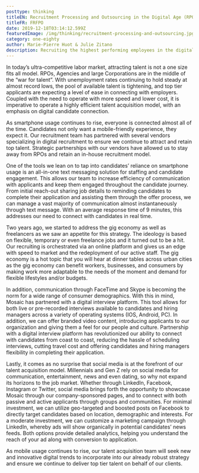 ```yaml
---
posttype: thinking
titleEN: Recruitment Processing and Outsourcing in the Digital Age (RPO)
titleFR: FRFPO
date: 2019-12-18T03:14:12.599Z
featuredImage: /img/thinking/recruitment-processing-and-outsourcing.jpg
category: one-eighty
author: Marie-Pierre Huot & Julie Zitano
description: Recruiting the highest performing employees in the digital age requires a recruitment team to seek new and innovative digital trends to incorporate into the talent acquisition process.
---
```


In today’s ultra-competitive labor market, attracting talent is not a one size fits all model. RPOs, Agencies and large Corporations are in the middle of the “war for talent”. With unemployment rates continuing to hold steady at almost record lows, the pool of available talent is tightening, and top tier applicants are expecting a level of ease in connecting with employers. Coupled with the need to operate with more speed and lower cost, it is imperative to operate a highly efficient talent acquisition model, with an emphasis on digital candidate connection.

As smartphone usage continues to rise, everyone is connected almost all of the time. Candidates not only want a mobile-friendly experience, they expect it. Our recruitment team has partnered with several vendors specializing in digital recruitment to ensure we continue to attract and retain top talent. Strategic partnerships with our vendors have allowed us to stay away from RPOs and retain an in-house recruitment model.

One of the tools we lean on to tap into candidates’ reliance on smartphone usage is an all-in-one text messaging solution for staffing and candidate engagement. This allows our team to increase efficiency of communication with applicants and keep them engaged throughout the candidate journey. From initial reach-out sharing job details to reminding candidates to complete their application and assisting them through the offer process, we can manage a vast majority of communication almost instantaneously through text message. With an average response time of 9 minutes, this addresses our need to connect with candidates in real time.

Two years ago, we started to address the gig economy as well as freelancers as we saw an appetite for this strategy. The ideology is based on flexible, temporary or even freelance jobs and it turned out to be a hit. Our recruiting is orchestrated via an online platform and gives us an edge with speed to market and the redeployment of our active staff. The gig economy is a hot topic that you will hear at dinner tables across urban cities as the gig economy can benefit workers, businesses, and consumers by making work more adaptable to the needs of the moment and demand for flexible lifestyles and/or budgets.

In addition, communication through FaceTime and Skype is becoming the norm for a wide range of consumer demographics. With this in mind, Mosaic has partnered with a digital interview platform. This tool allows for both live or pre-recorded interviews available to candidates and hiring managers across a variety of operating systems (IOS, Android, PC). In addition, we can offer branded video content, introducing applicants to our organization and giving them a feel for our people and culture. Partnership with a digital interview platform has revolutionized our ability to connect with candidates from coast to coast, reducing the hassle of scheduling interviews, cutting travel cost and offering candidates and hiring managers flexibility in completing their application.

Lastly, it comes as no surprise that social media is at the forefront of our talent acquisition model. Millennials and Gen Z rely on social media for communication, entertainment, news and even dating, so why not expand its horizons to the job market. Whether through LinkedIn, Facebook, Instagram or Twitter, social media brings forth the opportunity to showcase Mosaic through our company-sponsored pages, and to connect with both passive and active applicants through groups and communities. For minimal investment, we can utilize geo-targeted and boosted posts on Facebook to directly target candidates based on location, demographic and interests. For a moderate investment, we can customize a marketing campaign through LinkedIn, whereby ads will show organically in potential candidates’ news feeds. Both options provide detailed analytics, helping you understand the reach of your ad along with conversion to application.

As mobile usage continues to rise, our talent acquisition team will seek new and innovative digital trends to incorporate into our already robust strategy and ensure we continue to deliver top tier talent on behalf of our clients.